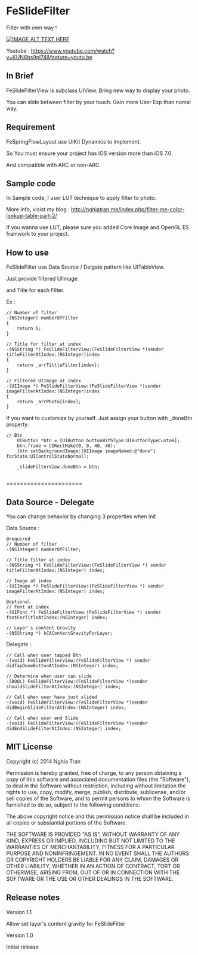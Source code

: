 FeSlideFilter
=============

Filter with own way !

[![IMAGE ALT TEXT HERE](http://nghiatran.me/wp-content/uploads/2014/06/FeSlideFilter_Preview.jpg)](https://www.youtube.com/watch?v=KUN6bs9pl74&feature=youtu.be)

Youtube : https://www.youtube.com/watch?v=KUN6bs9pl74&feature=youtu.be

## In Brief
FeSlideFilterView is subclass UIView. Bring new way to display your photo.

You can slide between filter by your touch. Gain more User Exp than nomal way.

## Requirement
FeSpringFlowLayout use UIKit Dynamics to implement.

So You must ensure your project has iOS version more than iOS 7.0.

And compatible with ARC or non-ARC.

## Sample code

In Sample code, I user LUT technique to apply filter to photo.

More info, visist my blog : http://nghiatran.me/index.php/filter-me-color-lookup-table-part-2/

If you wanna use LUT, please sure you added Core Image and OpenGL ES framwork to your project.

## How to use
FeSlideFilter use Data Source / Delgate pattern like UITableView.

Just provide filtered UIImage

and Title for each Filter.

Ex :
```objc
// Number of filter
-(NSInteger) numberOfFilter
{
    return 5;
}

// Title for filter at index
-(NSString *) FeSlideFilterView:(FeSlideFilterView *)sender titleFilterAtIndex:(NSInteger)index
{
    return _arrTittleFilter[index];
}

// Filtered UIImage at index
-(UIImage *) FeSlideFilterView:(FeSlideFilterView *)sender imageFilterAtIndex:(NSInteger)index
{
    return _arrPhoto[index];
}

```

If you want to customize by yourself. Just assign your button with _doneBtn property.

```objc
// Btn
    UIButton *btn = [UIButton buttonWithType:UIButtonTypeCustom];
    btn.frame = CGRectMake(0, 0, 40, 40);
    [btn setBackgroundImage:[UIImage imageNamed:@"done"] forState:UIControlStateNormal];
    
    _slideFilterView.doneBtn = btn;
    
```

======================
## Data Source - Delegate
You can change behavior by changing 3 properties when init

Data Source :
```objc
@required
// Number of filter
-(NSInteger) numberOfFilter;

// Title filter at index
-(NSString *) FeSlideFilterView:(FeSlideFilterView *) sender titleFilterAtIndex:(NSInteger) index;

// Image at index
-(UIImage *) FeSlideFilterView:(FeSlideFilterView *) sender imageFilterAtIndex:(NSInteger) index;

@optional
// Font at index
-(UIFont *) FeSlideFilterView:(FeSlideFilterView *) sender fontForTitleAtIndex:(NSInteger) index;

// Layer's content Gravity
-(NSString *) kCAContentGravityForLayer;
```

Delegate :
```objc 
// Call when user tapped Btn
-(void) FeSlideFilterView:(FeSlideFilterView *) sender didTapDoneButtonAtIndex:(NSInteger) index;

// Determine when user can slide
-(BOOL) FeSlideFilterView:(FeSlideFilterView *)sender shouldSlideFilterAtIndex:(NSInteger) index;

// Call when user have just slided
-(void) FeSlideFilterView:(FeSlideFilterView *)sender didBeginSlideFilterAtIndex:(NSInteger) index;

// Call when user end Slide
-(void) FeSlideFilterView:(FeSlideFilterView *)sender didEndSlideFilterAtIndex:(NSInteger) index;
```

## MIT License
Copyright (c) 2014 Nghia Tran

Permission is hereby granted, free of charge, to any person obtaining a copy of this software and associated documentation files (the "Software"), to deal in the Software without restriction, including without limitation the rights to use, copy, modify, merge, publish, distribute, sublicense, and/or sell copies of the Software, and to permit persons to whom the Software is furnished to do so, subject to the following conditions:

The above copyright notice and this permission notice shall be included in all copies or substantial portions of the Software.

THE SOFTWARE IS PROVIDED "AS IS", WITHOUT WARRANTY OF ANY KIND, EXPRESS OR IMPLIED, INCLUDING BUT NOT LIMITED TO THE WARRANTIES OF MERCHANTABILITY, FITNESS FOR A PARTICULAR PURPOSE AND NONINFRINGEMENT. IN NO EVENT SHALL THE AUTHORS OR COPYRIGHT HOLDERS BE LIABLE FOR ANY CLAIM, DAMAGES OR OTHER LIABILITY, WHETHER IN AN ACTION OF CONTRACT, TORT OR OTHERWISE, ARISING FROM, OUT OF OR IN CONNECTION WITH THE SOFTWARE OR THE USE OR OTHER DEALINGS IN THE SOFTWARE.

## Release notes
Version 1.1

Allow set layer's content gravity for FeSlideFilter

Version 1.0

Initial release

